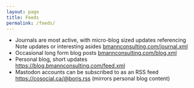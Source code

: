 ```yaml
---
layout: page
title: Feeds
permalink: /feeds/
---
```


* Journals are most active, with micro-blog sized updates referencing Note updates or interesting asides <a href="{{ '/journal.xml' | relative_link }}">bmannconsulting.com/journal.xml</a>
* Occasional long form blog posts <a href="{{ '/blog.xml' | relative_link }}">bmannconsulting.com/blog.xml</a>
* Personal blog, short updates <https://blog.bmannconsulting.com/feed.xml>
* Mastodon accounts can be subscribed to as an RSS feed <https://cosocial.ca/@boris.rss> (mirrors personal blog content)
